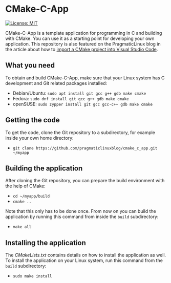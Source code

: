 # CMake-C-App
[![License: MIT](https://img.shields.io/badge/License-MIT-yellow.svg)](https://opensource.org/licenses/MIT)

CMake-C-App is a template application for programming in C and building with CMake. You can use it as a starting point for developing your own application. This repository is also featured on the PragmaticLinux blog in the article about how to [import a CMake project into Visual Studio Code](https://www.pragmaticlinux.com/2021/07/import-a-cmake-project-into-visual-studio-code/).

## What you need

To obtain and build CMake-C-App, make sure that your Linux system has C development and Git related packages installed:

* Debian/Ubuntu: `sudo apt install git gcc g++ gdb make cmake`
* Fedora: `sudo dnf install git gcc g++ gdb make cmake`
* openSUSE: `sudo zypper install git gcc gcc-c++ gdb make cmake`

## Getting the code

To get the code, clone the Git repository to a subdirectory, for example inside your own home directory:

* `git clone https://github.com/pragmaticlinuxblog/cmake_c_app.git ~/myapp`

## Building the application

After cloning the Git repository, you can prepare the build environment with the help of CMake:

* `cd ~/myapp/build`
* `cmake ..`

Note that this only has to be done once. From now on you can build the application by running this command from inside the `build` subdirectory:

* `make all`

## Installing the application

The *CMakeLists.txt* contains details on how to install the application as well. To install the application on your Linux system, run this command from the `build` subdirectory:

* `sudo make install`

